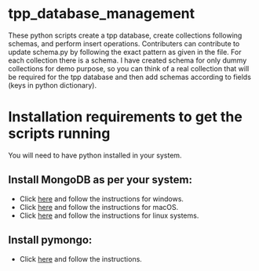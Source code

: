# tpp_database_management
These python scripts create a tpp database, create collections following schemas, and perform insert operations. 
Contributers can contribute to update schema.py by following the exact pattern as given in the file.
For each collection there is a schema.
I have created schema for only dummy collections for demo purpose, so you can think of a real collection that will be required for the tpp database and then add schemas according to fields (keys in python dictionary).

# Installation requirements to get the scripts running
You will need to have python installed in your system.
## Install MongoDB as per your system:
- Click [here](https://www.mongodb.com/docs/manual/tutorial/install-mongodb-on-windows/) and follow the instructions for windows.
- Click [here](https://www.mongodb.com/docs/manual/tutorial/install-mongodb-on-os-x/) and follow the instructions for macOS.
- Click [here](https://www.mongodb.com/docs/manual/administration/install-on-linux/) and follow the instructions for linux systems.
      
      
## Install pymongo:
- Click [here](https://pymongo.readthedocs.io/en/stable/installation.html) and follow the instructions.

